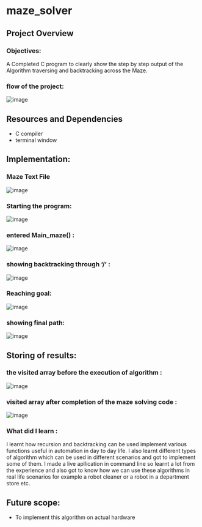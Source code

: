 # maze_solver

## Project Overview

### Objectives:
A Completed C program to clearly show the step by step output of the Algorithm traversing and backtracking across the Maze.

### flow of the project:
 
![image](https://user-images.githubusercontent.com/44108897/134330009-e72ccef2-19e7-4f2a-b385-fb3406612c56.png)

## Resources and Dependencies

+ C compiler
+ terminal window

## Implementation:

### Maze Text File
![image](https://user-images.githubusercontent.com/44108897/134330320-5309487d-8e97-4fd9-bae5-753ab2da259d.png)
### Starting the program:
![image](https://user-images.githubusercontent.com/44108897/134330465-30293bc0-a5a2-43f4-8e7a-7766290f5694.png)
### entered Main_maze() :
![image](https://user-images.githubusercontent.com/44108897/134330548-114e5e97-212d-4acf-8723-a670f8bc2036.png)
### showing  backtracking through ‘/’ :
![image](https://user-images.githubusercontent.com/44108897/134330650-754e3718-5045-42b6-a12c-9d44cf16a76b.png)
### Reaching goal:
![image](https://user-images.githubusercontent.com/44108897/134330781-b4667a22-704d-4559-84b4-f9a7f7b41083.png)
### showing final path:
![image](https://user-images.githubusercontent.com/44108897/134330862-9189ccc3-78e9-4633-a1a3-19d03d7010bb.png)

## Storing of results:
### the visited array before the execution of algorithm  :
![image](https://user-images.githubusercontent.com/44108897/134331474-75dc8bc8-6a25-4791-94eb-cc38b55e91e7.png)
### visited array after completion of the maze solving code :
![image](https://user-images.githubusercontent.com/44108897/134331530-d7f58912-c988-4cd3-8af0-979675b8500d.png)


### What did I learn :
I learnt how recursion and backtracking can be used implement various functions useful in automation in day to day life.
I also learnt different types of algorithm which can be used in  different scenarios and got to implement some of them.
I made a live apllication in command line so learnt a lot from the experience and also got to know how we can use these algorithms in real life scenarios for example a robot cleaner or a robot in a department store etc.

## Future scope:
+ To implement this algorithm on actual hardware
 

